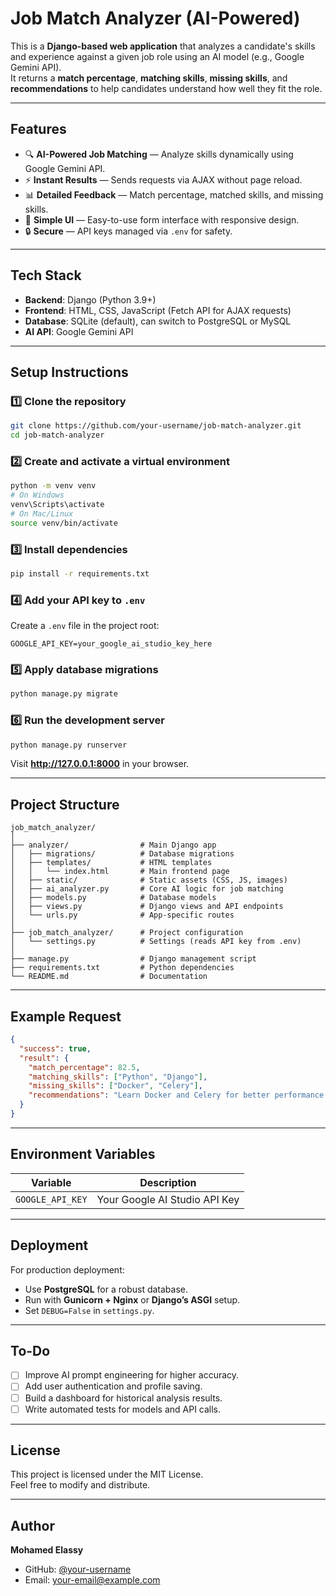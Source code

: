 # Job Match Analyzer (AI-Powered)

This is a **Django-based web application** that analyzes a candidate's skills and experience against a given job role using an AI model (e.g., Google Gemini API).  
It returns a **match percentage**, **matching skills**, **missing skills**, and **recommendations** to help candidates understand how well they fit the role.

---

## **Features**
- 🔍 **AI-Powered Job Matching** — Analyze skills dynamically using Google Gemini API.  
- ⚡ **Instant Results** — Sends requests via AJAX without page reload.  
- 📊 **Detailed Feedback** — Match percentage, matched skills, and missing skills.  
- 🎨 **Simple UI** — Easy-to-use form interface with responsive design.  
- 🔒 **Secure** — API keys managed via `.env` for safety.

---

## **Tech Stack**
- **Backend**: Django (Python 3.9+)  
- **Frontend**: HTML, CSS, JavaScript (Fetch API for AJAX requests)  
- **Database**: SQLite (default), can switch to PostgreSQL or MySQL  
- **AI API**: Google Gemini API  

---

## **Setup Instructions**

### 1️⃣ Clone the repository
```bash
git clone https://github.com/your-username/job-match-analyzer.git
cd job-match-analyzer
```

### 2️⃣ Create and activate a virtual environment
```bash
python -m venv venv
# On Windows
venv\Scripts\activate
# On Mac/Linux
source venv/bin/activate
```

### 3️⃣ Install dependencies
```bash
pip install -r requirements.txt
```

### 4️⃣ Add your API key to `.env`
Create a `.env` file in the project root:
```env
GOOGLE_API_KEY=your_google_ai_studio_key_here
```

### 5️⃣ Apply database migrations
```bash
python manage.py migrate
```

### 6️⃣ Run the development server
```bash
python manage.py runserver
```

Visit **http://127.0.0.1:8000** in your browser.

---

## **Project Structure**
```
job_match_analyzer/
│
├── analyzer/                # Main Django app
│   ├── migrations/          # Database migrations
│   ├── templates/           # HTML templates
│   │   └── index.html       # Main frontend page
│   ├── static/              # Static assets (CSS, JS, images)
│   ├── ai_analyzer.py       # Core AI logic for job matching
│   ├── models.py            # Database models
│   ├── views.py             # Django views and API endpoints
│   └── urls.py              # App-specific routes
│
├── job_match_analyzer/      # Project configuration
│   └── settings.py          # Settings (reads API key from .env)
│
├── manage.py                # Django management script
├── requirements.txt         # Python dependencies
└── README.md                # Documentation
```

---

## **Example Request**
```json
{
  "success": true,
  "result": {
    "match_percentage": 82.5,
    "matching_skills": ["Python", "Django"],
    "missing_skills": ["Docker", "Celery"],
    "recommendations": "Learn Docker and Celery for better performance."
  }
}
```

---

## **Environment Variables**
| Variable | Description |
|-----------|-------------|
| `GOOGLE_API_KEY` | Your Google AI Studio API Key |

---

## **Deployment**
For production deployment:
- Use **PostgreSQL** for a robust database.  
- Run with **Gunicorn + Nginx** or **Django’s ASGI** setup.  
- Set `DEBUG=False` in `settings.py`.

---

## **To-Do**
- [ ] Improve AI prompt engineering for higher accuracy.  
- [ ] Add user authentication and profile saving.  
- [ ] Build a dashboard for historical analysis results.  
- [ ] Write automated tests for models and API calls.

---

## **License**
This project is licensed under the MIT License.  
Feel free to modify and distribute.

---

## **Author**
**Mohamed Elassy**  
- GitHub: [@your-username](https://github.com/your-username)  
- Email: your-email@example.com
